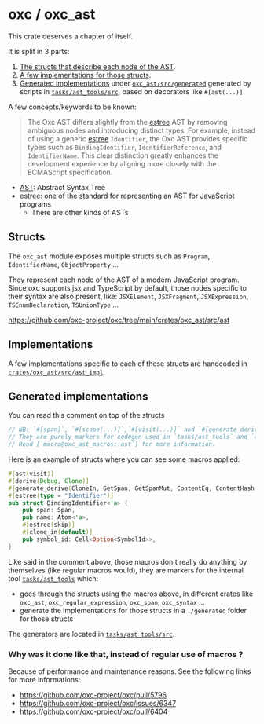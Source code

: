# oxc / oxc_ast

This crate deserves a chapter of itself.

It is split in 3 parts:

1. [The structs that describe each node of the AST](#structs).
2. [A few implementations for those structs](#implementations).
3. [Generated implementations](#generated-implementations) under [`oxc_ast/src/generated`](https://github.com/oxc-project/oxc/tree/main/crates/oxc_ast/src/generated) generated by scripts in [`tasks/ast_tools/src`](https://github.com/oxc-project/oxc/tree/main/tasks/ast_tools/src), based on decorators like `#[ast(...)]`

A few concepts/keywords to be known:

> The Oxc AST differs slightly from the [estree] AST by removing ambiguous nodes and introducing distinct types.
For example, instead of using a generic [estree] `Identifier`,
the Oxc AST provides specific types such as `BindingIdentifier`, `IdentifierReference`, and `IdentifierName`.
This clear distinction greatly enhances the development experience by aligning more closely with the ECMAScript specification.

- [AST](https://en.wikipedia.org/wiki/Abstract_syntax_tree): Abstract Syntax Tree
- [estree]: one of the standard for representing an AST for JavaScript programs
  - There are other kinds of ASTs

## Structs

The `oxc_ast` module exposes multiple structs such as `Program`, `IdentifierName`, `ObjectProperty` ...

They represent each node of the AST of a modern JavaScript program. Since oxc supports jsx and TypeScript by default, those nodes specific to their syntax are also present, like: `JSXElement`, `JSXFragment`, `JSXExpression`, `TSEnumDeclaration`, `TSUnionType` ...

<https://github.com/oxc-project/oxc/tree/main/crates/oxc_ast/src/ast>

## Implementations

A few implementations specific to each of these structs are handcoded in [`crates/oxc_ast/src/ast_impl`](https://github.com/oxc-project/oxc/tree/main/crates/oxc_ast/src/ast_impl).

## Generated implementations

You can read this comment on top of the structs

```rust
// NB: `#[span]`, `#[scope(...)]`,`#[visit(...)]` and `#[generate_derive(...)]` do NOT do anything to the code.
// They are purely markers for codegen used in `tasks/ast_tools` and `crates/oxc_traverse/scripts`. See docs in those crates.
// Read [`macro@oxc_ast_macros::ast`] for more information.
```

Here is an example of structs where you can see some macros applied:

```rust
#[ast(visit)]
#[derive(Debug, Clone)]
#[generate_derive(CloneIn, GetSpan, GetSpanMut, ContentEq, ContentHash, ESTree)]
#[estree(type = "Identifier")]
pub struct BindingIdentifier<'a> {
    pub span: Span,
    pub name: Atom<'a>,
    #[estree(skip)]
    #[clone_in(default)]
    pub symbol_id: Cell<Option<SymbolId>>,
}
```

Like said in the comment above, those macros don't really do anything by themselves (like regular macros would), they are markers for the internal tool [`tasks/ast_tools`](https://github.com/oxc-project/oxc/blob/main/tasks/ast_tools/src/main.rs) which:

- goes through the structs using the macros above, in different crates like `oxc_ast`, `oxc_regular_expression`, `oxc_span`, `oxc_syntax` ...
- generate the implementations for those structs in a `./generated` folder for those structs

The generators are located in [`tasks/ast_tools/src`](https://github.com/oxc-project/oxc/tree/main/tasks/ast_tools/src).

### Why was it done like that, instead of regular use of macros ?

Because of performance and maintenance reasons. See the following links for more informations:

- <https://github.com/oxc-project/oxc/pull/5796>
- <https://github.com/oxc-project/oxc/issues/6347>
- <https://github.com/oxc-project/oxc/pull/6404>


[estree]: https://github.com/estree/estree
